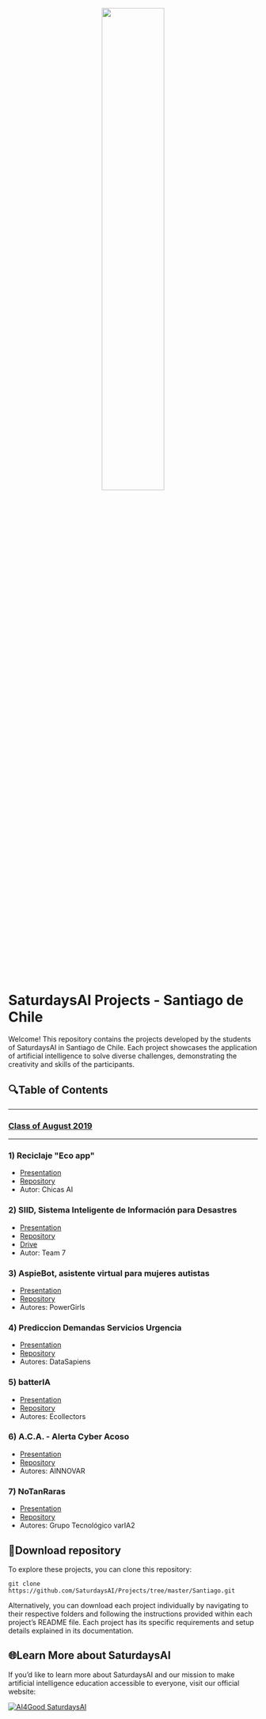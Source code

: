 <p align="center"><img width="50%" src="https://saturdaysai.github.io/saturdaysai/images/logo.png" /></p>

# SaturdaysAI Projects - Santiago de Chile

Welcome! This repository contains the projects developed by the students of SaturdaysAI in Santiago de Chile. Each project showcases the application of artificial intelligence to solve diverse challenges, demonstrating the creativity and skills of the participants.

## 🔍Table of Contents

---
### [Class of August 2019](https://github.com/SaturdaysAI/Projects/tree/master/Santiago/Agosto2019)
---

### 1) Reciclaje "Eco app"
- [Presentation](https://www.youtube.com/watch?v=UrTck_e1VxI&list=PL65VgcstbKZ3-kUf3xj2a5K8Fzp0yAC7u&index=8&t=0s)
- [Repository](https://github.com/mirelys/project-saturdays_AI)
- Autor: Chicas AI

### 2) SIID, Sistema Inteligente de Información para Desastres
- [Presentation](https://www.youtube.com/watch?v=PiRSrYDfE1I&list=PL65VgcstbKZ3-kUf3xj2a5K8Fzp0yAC7u&index=3&t=0s)
- [Repository](https://github.com/soriaster/SID)
- [Drive](https://drive.google.com/drive/folders/13_1LRReVcY6nEAkBB30aeQKZWZGm0gLj)
- Autor: Team 7

### 3) AspieBot, asistente virtual para mujeres autistas
- [Presentation](https://www.youtube.com/watch?v=MGAZmJeuDlQ&list=PL65VgcstbKZ3-kUf3xj2a5K8Fzp0yAC7u&index=2&t=102s)
- [Repository]()
- Autores: PowerGirls

### 4) Prediccion Demandas Servicios Urgencia
- [Presentation](https://www.youtube.com/watch?v=4WtlVIg_dvg&list=PL65VgcstbKZ3-kUf3xj2a5K8Fzp0yAC7u&index=4&t=0s)
- [Repository]()
- Autores: DataSapiens

### 5) batterIA
- [Presentation](https://www.youtube.com/watch?v=-HNxYPg0Mnk&list=PL65VgcstbKZ3-kUf3xj2a5K8Fzp0yAC7u&index=5&t=0s)
- [Repository]()
- Autores: Ecollectors

### 6) A.C.A. - Alerta Cyber Acoso
- [Presentation](https://www.youtube.com/watch?v=7MMcH9qiA1E&list=PL65VgcstbKZ3-kUf3xj2a5K8Fzp0yAC7u&index=6&t=0s)
- [Repository]()
- Autores: AINNOVAR

### 7) NoTanRaras
- [Presentation](https://www.youtube.com/watch?v=lCMY0rAVwag&list=PL65VgcstbKZ3-kUf3xj2a5K8Fzp0yAC7u&index=7&t=0s)
- [Repository]()
- Autores: Grupo Tecnológico varIA2

## 💾Download repository

To explore these projects, you can clone this repository:
```
git clone https://github.com/SaturdaysAI/Projects/tree/master/Santiago.git
```
Alternatively, you can download each project individually by navigating to their respective folders and following the instructions provided within each project’s README file.
Each project has its specific requirements and setup details explained in its documentation.

## 🌐Learn More about SaturdaysAI

If you’d like to learn more about SaturdaysAI and our mission to make artificial intelligence education accessible to everyone, visit our official website:

[![AI4Good SaturdaysAI](https://img.shields.io/badge/AI4Good-SaturdaysAI-orange)](https://saturdays.ai/)
